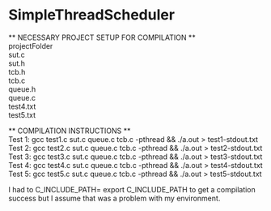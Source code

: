 # SimpleThreadScheduler
** NECESSARY PROJECT SETUP FOR COMPILATION **\
projectFolder\
    sut.c\
    sut.h\
    tcb.h\
    tcb.c\
    queue.h\
    queue.c\
    test4.txt\
    test5.txt

** COMPILATION INSTRUCTIONS **\
Test 1: gcc test1.c sut.c queue.c tcb.c -pthread && ./a.out > test1-stdout.txt\
Test 2: gcc test2.c sut.c queue.c tcb.c -pthread && ./a.out > test2-stdout.txt\
Test 3: gcc test3.c sut.c queue.c tcb.c -pthread && ./a.out > test3-stdout.txt\
Test 4: gcc test4.c sut.c queue.c tcb.c -pthread && ./a.out > test4-stdout.txt\
Test 5: gcc test5.c sut.c queue.c tcb.c -pthread && ./a.out > test5-stdout.txt

I had to C_INCLUDE_PATH=<path to projectFolder> export C_INCLUDE_PATH to get a compilation success but I assume that was a problem with my environment.
